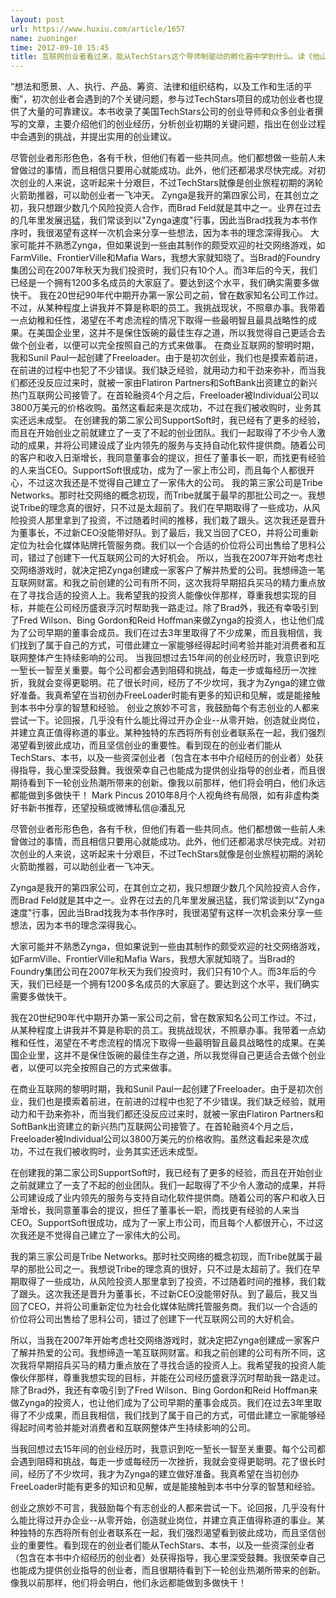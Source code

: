 ```yaml
---
layout: post
url: https://www.huxiu.com/article/1657
name: zuoninger
time: 2012-09-10 15:45
title: 互联网创业者看过来，能从TechStars这个导师制驱动的孵化器中学到什么。读《他山之石》
---
```

“想法和愿景、人、执行、产品、筹资、法律和组织结构，以及工作和生活的平衡”，初次创业者会遇到的7个关键问题，参与过TechStars项目的成功创业者也提供了大量的可靠建议。本书收录了美国TechStars公司的创业导师和众多创业者撰写的文章，主要介绍他们的创业经历，分析创业初期的关键问题，指出在创业过程中会遇到的挑战，并提出实用的创业建议。

尽管创业者形形色色，各有千秋，但他们有着一些共同点。他们都想做一些前人未曾做过的事情，而且相信只要用心就能成功。此外，他们还都渴求尽快完成。对初次创业的人来说，这听起来十分艰巨，不过TechStars就像是创业旅程初期的涡轮火箭助推器，可以助创业者一飞冲天。 Zynga是我开的第四家公司，在其创立之初，我只想跟少数几个风险投资人合作，而Brad Feld就是其中之一。业界在过去的几年里发展迅猛，我们常谈到以"Zynga速度"行事，因此当Brad找我为本书作序时，我很渴望有这样一次机会来分享一些想法，因为本书的理念深得我心。 大家可能并不熟悉Zynga，但如果说到一些由其制作的颇受欢迎的社交网络游戏，如FarmVille、FrontierVille和Mafia Wars，我想大家就知晓了。当Brad的Foundry集团公司在2007年秋天为我们投资时，我们只有10个人。而3年后的今天，我们已经是一个拥有1200多名成员的大家庭了。要达到这个水平，我们确实需要多做快干。 我在20世纪90年代中期开办第一家公司之前，曾在数家知名公司工作过。不过，从某种程度上讲我并不算是称职的员工。我挑战现状，不照章办事。我带着一点幼稚和任性，渴望在不考虑流程的情况下取得一些最明智且最具战略性的成果。在美国企业里，这并不是保住饭碗的最佳生存之道，所以我觉得自己更适合去做个创业者，以便可以完全按照自己的方式来做事。 在商业互联网的黎明时期，我和Sunil Paul一起创建了Freeloader。由于是初次创业，我们也是摸索着前进，在前进的过程中也犯了不少错误。我们缺乏经验，就用动力和干劲来弥补，而当我们都还没反应过来时，就被一家由Flatiron Partners和SoftBank出资建立的新兴热门互联网公司接管了。在首轮融资4个月之后，Freeloader被Individual公司以3800万美元的价格收购。虽然这看起来是次成功，不过在我们被收购时，业务其实还远未成型。 在创建我的第二家公司SupportSoft时，我已经有了更多的经验，而且在开始创业之前就建立了一支了不起的创业团队。我们一起取得了不少令人激动的成果，并将公司建设成了业内领先的服务与支持自动化软件提供商。随着公司的客户和收入日渐增长，我同意董事会的提议，担任了董事长一职，而找更有经验的人来当CEO。SupportSoft很成功，成为了一家上市公司，而且每个人都很开心，不过这次我还是不觉得自己建立了一家伟大的公司。 我的第三家公司是Tribe Networks。那时社交网络的概念初现，而Tribe就属于最早的那批公司之一。我想说Tribe的理念真的很好，只不过是太超前了。我们在早期取得了一些成功，从风险投资人那里拿到了投资，不过随着时间的推移，我们栽了跟头。这次我还是晋升为董事长，不过新CEO没能带好队。到了最后，我又当回了CEO，并将公司重新定位为社会化媒体贴牌托管服务商。我们以一个合适的价位将公司出售给了思科公司，错过了创建下一代互联网公司的大好机会。 所以，当我在2007年开始考虑社交网络游戏时，就决定把Zynga创建成一家客户了解并热爱的公司。我想缔造一笔互联网财富。和我之前创建的公司有所不同，这次我将早期招兵买马的精力重点放在了寻找合适的投资人上。我希望我的投资人能像伙伴那样，尊重我想实现的目标，并能在公司经历盛衰浮沉时帮助我一路走过。除了Brad外，我还有幸吸引到了Fred Wilson、Bing Gordon和Reid Hoffman来做Zynga的投资人，也让他们成为了公司早期的董事会成员。我们在过去3年里取得了不少成果，而且我相信，我们找到了属于自己的方式，可借此建立一家能够经得起时间考验并能对消费者和互联网整体产生持续影响的公司。 当我回想过去15年间的创业经历时，我意识到吃一堑长一智至关重要。每个公司都会遇到阻碍和挑战，每走一步或每经历一次挫折，我就会变得更聪明。花了很长时间，经历了不少坎坷，我才为Zynga的建立做好准备。我真希望在当初创办FreeLoader时能有更多的知识和见解，或是能接触到本书中分享的智慧和经验。 创业之旅妙不可言，我鼓励每个有志创业的人都来尝试一下。论回报，几乎没有什么能比得过开办企业--从零开始，创造就业岗位，并建立真正值得称道的事业。某种独特的东西将所有创业者联系在一起，我们强烈渴望看到彼此成功，而且坚信创业的重要性。看到现在的创业者们能从TechStars、本书，以及一些资深创业者（包含在本书中介绍经历的创业者）处获得指导，我心里深受鼓舞。我很荣幸自己也能成为提供创业指导的创业者，而且很期待看到下一轮创业热潮所带来的创新。像我以前那样，他们将会明白，他们永远都能做到多做快干！ Mark Pincus 2010年8月个人视角终有局限，如有非虚构类好书新书推荐，还望投稿或微博私信@潘乱兄

尽管创业者形形色色，各有千秋，但他们有着一些共同点。他们都想做一些前人未曾做过的事情，而且相信只要用心就能成功。此外，他们还都渴求尽快完成。对初次创业的人来说，这听起来十分艰巨，不过TechStars就像是创业旅程初期的涡轮火箭助推器，可以助创业者一飞冲天。

Zynga是我开的第四家公司，在其创立之初，我只想跟少数几个风险投资人合作，而Brad Feld就是其中之一。业界在过去的几年里发展迅猛，我们常谈到以"Zynga速度"行事，因此当Brad找我为本书作序时，我很渴望有这样一次机会来分享一些想法，因为本书的理念深得我心。

大家可能并不熟悉Zynga，但如果说到一些由其制作的颇受欢迎的社交网络游戏，如FarmVille、FrontierVille和Mafia Wars，我想大家就知晓了。当Brad的Foundry集团公司在2007年秋天为我们投资时，我们只有10个人。而3年后的今天，我们已经是一个拥有1200多名成员的大家庭了。要达到这个水平，我们确实需要多做快干。

我在20世纪90年代中期开办第一家公司之前，曾在数家知名公司工作过。不过，从某种程度上讲我并不算是称职的员工。我挑战现状，不照章办事。我带着一点幼稚和任性，渴望在不考虑流程的情况下取得一些最明智且最具战略性的成果。在美国企业里，这并不是保住饭碗的最佳生存之道，所以我觉得自己更适合去做个创业者，以便可以完全按照自己的方式来做事。

在商业互联网的黎明时期，我和Sunil Paul一起创建了Freeloader。由于是初次创业，我们也是摸索着前进，在前进的过程中也犯了不少错误。我们缺乏经验，就用动力和干劲来弥补，而当我们都还没反应过来时，就被一家由Flatiron Partners和SoftBank出资建立的新兴热门互联网公司接管了。在首轮融资4个月之后，Freeloader被Individual公司以3800万美元的价格收购。虽然这看起来是次成功，不过在我们被收购时，业务其实还远未成型。

在创建我的第二家公司SupportSoft时，我已经有了更多的经验，而且在开始创业之前就建立了一支了不起的创业团队。我们一起取得了不少令人激动的成果，并将公司建设成了业内领先的服务与支持自动化软件提供商。随着公司的客户和收入日渐增长，我同意董事会的提议，担任了董事长一职，而找更有经验的人来当CEO。SupportSoft很成功，成为了一家上市公司，而且每个人都很开心，不过这次我还是不觉得自己建立了一家伟大的公司。

我的第三家公司是Tribe Networks。那时社交网络的概念初现，而Tribe就属于最早的那批公司之一。我想说Tribe的理念真的很好，只不过是太超前了。我们在早期取得了一些成功，从风险投资人那里拿到了投资，不过随着时间的推移，我们栽了跟头。这次我还是晋升为董事长，不过新CEO没能带好队。到了最后，我又当回了CEO，并将公司重新定位为社会化媒体贴牌托管服务商。我们以一个合适的价位将公司出售给了思科公司，错过了创建下一代互联网公司的大好机会。

所以，当我在2007年开始考虑社交网络游戏时，就决定把Zynga创建成一家客户了解并热爱的公司。我想缔造一笔互联网财富。和我之前创建的公司有所不同，这次我将早期招兵买马的精力重点放在了寻找合适的投资人上。我希望我的投资人能像伙伴那样，尊重我想实现的目标，并能在公司经历盛衰浮沉时帮助我一路走过。除了Brad外，我还有幸吸引到了Fred Wilson、Bing Gordon和Reid Hoffman来做Zynga的投资人，也让他们成为了公司早期的董事会成员。我们在过去3年里取得了不少成果，而且我相信，我们找到了属于自己的方式，可借此建立一家能够经得起时间考验并能对消费者和互联网整体产生持续影响的公司。

当我回想过去15年间的创业经历时，我意识到吃一堑长一智至关重要。每个公司都会遇到阻碍和挑战，每走一步或每经历一次挫折，我就会变得更聪明。花了很长时间，经历了不少坎坷，我才为Zynga的建立做好准备。我真希望在当初创办FreeLoader时能有更多的知识和见解，或是能接触到本书中分享的智慧和经验。

创业之旅妙不可言，我鼓励每个有志创业的人都来尝试一下。论回报，几乎没有什么能比得过开办企业--从零开始，创造就业岗位，并建立真正值得称道的事业。某种独特的东西将所有创业者联系在一起，我们强烈渴望看到彼此成功，而且坚信创业的重要性。看到现在的创业者们能从TechStars、本书，以及一些资深创业者（包含在本书中介绍经历的创业者）处获得指导，我心里深受鼓舞。我很荣幸自己也能成为提供创业指导的创业者，而且很期待看到下一轮创业热潮所带来的创新。像我以前那样，他们将会明白，他们永远都能做到多做快干！

